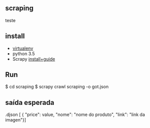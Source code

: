 ## scraping
teste

## install
- [virtualenv](https://cadernodelaboratorio.com.br/2015/11/18/virtualenvwrapper-e-virtualenv-um-tutorial-de-instalacao-e-uso/)
- python 3.5
- Scrapy [install+guide](https://scrapy.readthedocs.io/en/latest/intro/install.html)

## Run
$ cd scraping
$ scrapy crawl scraping -o got.json

## saída esperada

.djson [ { "price": value, "nome": "nome do produto", "link": "link da imagen"}]

